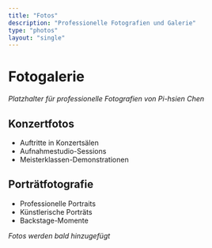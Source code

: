 ```yaml
---
title: "Fotos"
description: "Professionelle Fotografien und Galerie"
type: "photos"
layout: "single"
---
```


# Fotogalerie

*Platzhalter für professionelle Fotografien von Pi-hsien Chen*

## Konzertfotos

- Auftritte in Konzertsälen
- Aufnahmestudio-Sessions
- Meisterklassen-Demonstrationen

## Porträtfotografie

- Professionelle Portraits
- Künstlerische Porträts
- Backstage-Momente

*Fotos werden bald hinzugefügt*